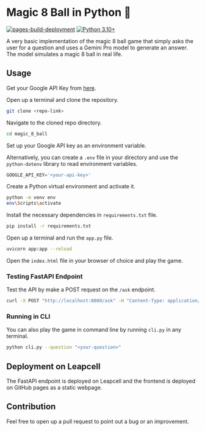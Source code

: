 # Magic 8 Ball in Python 🎱

[![pages-build-deployment](https://github.com/abdullahkhalid00/magic-8-ball/actions/workflows/pages/pages-build-deployment/badge.svg)](https://github.com/abdullahkhalid00/magic-8-ball/actions/workflows/pages/pages-build-deployment) [![Python 3.10+](https://img.shields.io/badge/python-3.11-blue.svg)](https://tracker.debian.org/pkg/python3.11)

A very basic implementation of the magic 8 ball game that simply asks the user for a question and uses a Gemini Pro model to generate an answer. The model simulates a magic 8 ball in real life.

## Usage

Get your Google API Key from [here](https://ai.google.dev/gemini-api/docs/api-key).

Open up  a terminal and clone the repository.

```bash
git clone <repo-link>
```

Navigate to the cloned repo directory.

```bash
cd magic_8_ball
```

Set up your Google API key as an environment variable.

Alternatively, you can create a `.env` file in your directory and use the `python-dotenv` library to read environment variables.

```python
GOOGLE_API_KEY='<your-api-key>'
```

Create a Python virtual environment and activate it.

```bash
python -m venv env
env\Scripts\activate
```

Install the necessary dependencies in `requirements.txt` file.

```bash
pip install -r requirements.txt
```

Open up a terminal and run the `app.py` file.

```bash
uvicorn app:app --reload
```

Open the `index.html` file in your browser of choice and play the game.

### Testing FastAPI Endpoint

Test the API by make a POST request on the `/ask` endpoint.

```bash
curl -X POST "http://localhost:8000/ask" -H "Content-Type: application/json" -d "{\"question\":\"Will I succeed?\"}"
```

### Running in CLI

You can also play the game in command line by running `cli.py` in any terminal.

```bash
python cli.py --question "<your-question>"
```

## Deployment on Leapcell

The FastAPI endpoint is deployed on Leapcell and the frontend is deployed on GitHub pages as a static webpage.

## Contribution

Feel free to open up a pull request to point out a bug or an improvement.
